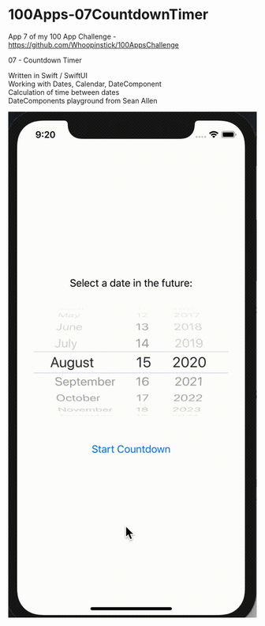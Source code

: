 # 100Apps-07CountdownTimer

App 7 of my 100 App Challenge - https://github.com/Whoopinstick/100AppsChallenge

07 - Countdown Timer

Written in Swift / SwiftUI <br>
Working with Dates, Calendar, DateComponent <br>
Calculation of time between dates <br>
DateComponents playground from Sean Allen <br>

![Countdown](./Countdown.gif)
